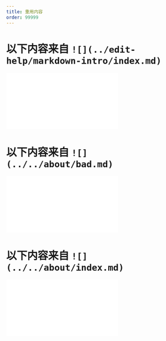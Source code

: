 ```yaml
---
title: 重用内容
order: 99999
---
```


# 以下内容来自 ```![](../edit-help/markdown-intro/index.md)```

![](../edit-help/markdown-intro/index.md)

# 以下内容来自 ```![](../../about/bad.md)```

![](../../about/bad.md)

# 以下内容来自 ```![](../../about/index.md)```

![](../../about/index.md)
